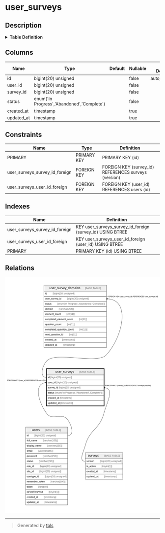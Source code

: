 # user_surveys

## Description

<details>
<summary><strong>Table Definition</strong></summary>

```sql
CREATE TABLE `user_surveys` (
  `id` bigint(20) unsigned NOT NULL AUTO_INCREMENT,
  `user_id` bigint(20) unsigned NOT NULL,
  `survey_id` bigint(20) unsigned NOT NULL,
  `status` enum('In Progress','Abandoned','Complete') COLLATE utf8mb4_unicode_ci NOT NULL,
  `created_at` timestamp NULL DEFAULT NULL,
  `updated_at` timestamp NULL DEFAULT NULL,
  PRIMARY KEY (`id`),
  KEY `user_surveys_user_id_foreign` (`user_id`),
  KEY `user_surveys_survey_id_foreign` (`survey_id`),
  CONSTRAINT `user_surveys_survey_id_foreign` FOREIGN KEY (`survey_id`) REFERENCES `surveys` (`version`) ON DELETE CASCADE,
  CONSTRAINT `user_surveys_user_id_foreign` FOREIGN KEY (`user_id`) REFERENCES `users` (`id`) ON DELETE CASCADE
) ENGINE=InnoDB AUTO_INCREMENT=[Redacted by tbls] DEFAULT CHARSET=utf8mb4 COLLATE=utf8mb4_unicode_ci
```

</details>

## Columns

| Name | Type | Default | Nullable | Extra Definition | Children | Parents | Comment |
| ---- | ---- | ------- | -------- | ---------------- | -------- | ------- | ------- |
| id | bigint(20) unsigned |  | false | auto_increment | [user_survey_domains](user_survey_domains.md) |  |  |
| user_id | bigint(20) unsigned |  | false |  |  | [users](users.md) |  |
| survey_id | bigint(20) unsigned |  | false |  |  | [surveys](surveys.md) |  |
| status | enum('In Progress','Abandoned','Complete') |  | false |  |  |  |  |
| created_at | timestamp |  | true |  |  |  |  |
| updated_at | timestamp |  | true |  |  |  |  |

## Constraints

| Name | Type | Definition |
| ---- | ---- | ---------- |
| PRIMARY | PRIMARY KEY | PRIMARY KEY (id) |
| user_surveys_survey_id_foreign | FOREIGN KEY | FOREIGN KEY (survey_id) REFERENCES surveys (version) |
| user_surveys_user_id_foreign | FOREIGN KEY | FOREIGN KEY (user_id) REFERENCES users (id) |

## Indexes

| Name | Definition |
| ---- | ---------- |
| user_surveys_survey_id_foreign | KEY user_surveys_survey_id_foreign (survey_id) USING BTREE |
| user_surveys_user_id_foreign | KEY user_surveys_user_id_foreign (user_id) USING BTREE |
| PRIMARY | PRIMARY KEY (id) USING BTREE |

## Relations

![er](user_surveys.svg)

---

> Generated by [tbls](https://github.com/k1LoW/tbls)

